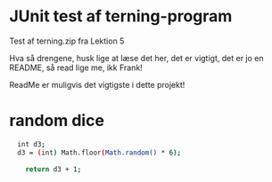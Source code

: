 # JUnit test af terning-program
Test af terning.zip fra Lektion 5

Hva så drengene, husk lige at læse det her, det er vigtigt, det er jo en README, så read lige me, ikk Frank!

ReadMe er muligvis det vigtigste i dette projekt!

# random dice
```sh
  int d3;
  d3 = (int) Math.floor(Math.random() * 6);
					           
	return d3 + 1;   
```
